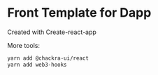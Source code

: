 # Front Template for Dapp

Created with Create-react-app

More tools:

```zsh
yarn add @chackra-ui/react
yarn add web3-hooks
```

